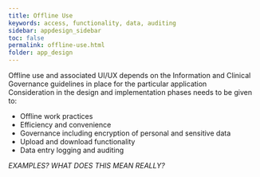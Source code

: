 ```yaml
---
title: Offline Use
keywords: access, functionality, data, auditing
sidebar: appdesign_sidebar
toc: false
permalink: offline-use.html
folder: app_design 
---
```


Offline use and associated UI/UX depends on the Information and Clinical Governance guidelines in place for the particular application  
Consideration in the design and implementation phases needs to be given to:  
* Offline work practices
* Efficiency and convenience
* Governance including encryption of personal and sensitive data
* Upload and download functionality
* Data entry logging and auditing

*EXAMPLES? WHAT DOES THIS MEAN REALLY?*